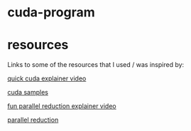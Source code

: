 # cuda-program

# resources

Links to some of the resources that I used / was inspired by:

[quick cuda explainer video](https://www.youtube.com/watch?v=pPStdjuYzSI&ab_channel=Fireship)

[cuda samples](https://github.com/NVIDIA/cuda-samples)

[fun parallel reduction explainer video](https://www.youtube.com/watch?v=_4DtmRcTbhk&ab_channel=Acerola)

[parallel reduction](https://developer.download.nvidia.com/assets/cuda/files/reduction.pdf)
